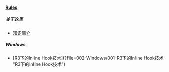 
#### [Rules](?file=home-Rules)

##### 关于这里
- [知识简介](?file=001-关于这里/001-知识简介 "知识简介")

##### Windows
- [R3下的Inline Hook技术](?file=002-Windows/001-R3下的Inline Hook技术 "R3下的Inline Hook技术")
